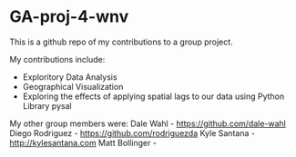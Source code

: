 # GA-proj-4-wnv
This is a github repo of my contributions to a group project.

My contributions include:
- Exploritory Data Analysis
- Geographical Visualization
- Exploring the effects of applying spatial lags to our data using Python Library pysal

My other group members were:
Dale Wahl - https://github.com/dale-wahl
Diego Rodriguez - https://github.com/rodriguezda
Kyle Santana - http://kylesantana.com
Matt Bollinger - 
